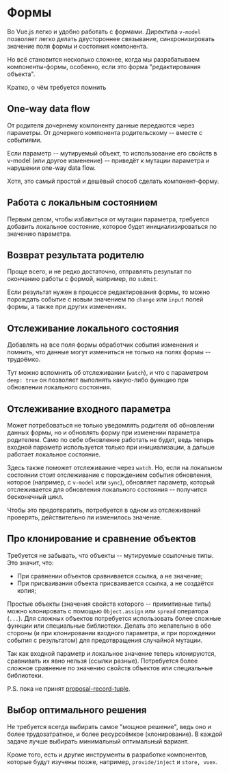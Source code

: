 # Формы

Во Vue.js легко и удобно работать с формами. Директива `v-model` позволяет легко делать двустороннее связывание, синхронизировать значение поля формы и состояния компонента.

Но всё становится несколько сложнее, когда мы разрабатываем компоненты-формы, особенно, если это форма "редактирования объекта". 

Кратко, о чём требуется помнить

## One-way data flow

От родителя дочернему компоненту данные передаются через параметры. От дочернего компонента родительскому -- вместе с событиями.

Если параметр -- мутируемый объект, то использование его свойств в v-model (или другое изменение) -- приведёт к мутации параметра и нарушении one-way data flow.

Хотя, это самый простой и дешёвый способ сделать компонент-форму.

## Работа с локальным состоянием

Первым делом, чтобы избавиться от мутации параметра, требуется добавить локальное состояние, которое будет инициализироваться по значению параметра.

## Возврат результата родителю

Проще всего, и не редко достаточно, отправлять результат по окончанию работы с формой, например, по `submit`.

Если результат нужен в процессе редактирования формы, то можно порождать событие с новым значением по `change` или `input` полей формы, а также при других изменениях.

## Отслеживание локального состояния

Добавлять на все поля формы обработчик события изменения и помнить, что данные могут измениться не только на полях формы -- трудоёмко.

Тут можно вспомнить об отслеживании (`watch`), и что с параметром `deep: true` он позволяет выполнять какую-либо функцию при обновлении локального состояния. 

## Отслеживание входного параметра

Может потребоваться не только уведомлять родителя об обновлении данных формы, но и обновлять форму при изменении параметра родителем. Само по себе обновление работать не будет, ведь теперь входной параметр используется только при инициализации, а дальше работает локальное состояние.

Здесь также поможет отслеживание через `watch`. Но, если на локальном состоянии стоит отслеживание с порождением события обновления, которое (например, с `v-model` или `sync`), обновляет параметр, который отслеживается для обновления локального состояния -- получится бесконечный цикл.

Чтобы это предотвратить, потребуется в одном из отслеживаний проверять, действительно ли изменилось значение.

## Про клонирование и сравнение объектов

Требуется не забывать, что объекты -- мутируемые ссылочные типы. Это значит, что: 
- При сравнении объектов сравнивается ссылка, а не значение;
- При присваивании объекта присваивается ссылка, а не создаётся копия;

Простые объекты (значения свойств которого -- примитивные типы) можно клонировать с помощью `Object.assign` или `spread` оператора (`...`). Для сложных объектов потребуется использовать более сложные функции или специальные библиотеки. Делать это желательно в обе стороны (и при клонировании входного параметра, и при порождении события с результатом) для предотвращения случайной мутации.

Так как входной параметр и локальное значение теперь клонируются, сравнивать их явно нельзя (ссылки разные). Потребуется более сложное сравнение по значению свойств объектов или специальные библиотеки.

P.S. пока не принят [proposal-record-tuple](https://github.com/tc39/proposal-record-tuple).

## Выбор оптимального решения

Не требуется всегда выбирать самое "мощное решение", ведь оно и более трудозатратное, и более ресурсоёмкое (клонирование). В каждой задаче лучше выбирать минимальный оптимальный вариант. 

Кроме того, есть и другие инструменты в разработке компонентов, которые будут изучены позже, например, `provide/inject` и `store, vuex`.
